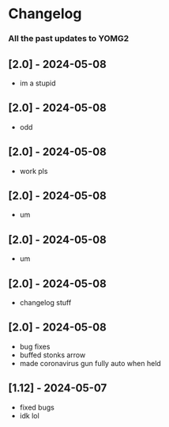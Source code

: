 # Changelog

### All the past updates to YOMG2


## [2.0] - 2024-05-08
- im a stupid


## [2.0] - 2024-05-08
- odd


## [2.0] - 2024-05-08
- work pls


## [2.0] - 2024-05-08
- um


## [2.0] - 2024-05-08
- um


## [2.0] - 2024-05-08
- changelog stuff


## [2.0] - 2024-05-08
- bug fixes
- buffed stonks arrow
- made coronavirus gun fully auto when held


## [1.12] - 2024-05-07
- fixed bugs
- idk lol

